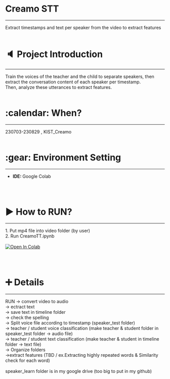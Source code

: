 <h1> Creamo STT </h1>
<hr/>
Extract timestamps and text per speaker from the video to extract features
<br/><br/>
<h1> 🔈 Project Introduction </h1>
<hr/>
Train the voices of the teacher and the child to separate speakers, then extract the conversation content of each speaker per timestamp.<br/>
Then, analyze these utterances to extract features.
<br/><br/>
<h1>:calendar: When? </h1>
<hr/>
230703-230829 , KIST_Creamo
<br/><br/>
<h1>:gear: Environment Setting</h1>
<hr/>
<ul>
  <li><b>IDE: </b> Google Colab</li>
</ul>
<br/><br/>
<h1>▶ How to RUN? </h1>
<hr/>
1. Put mp4 file into video folder (by user)<br/>
2. Run CreamoTT.ipynb<br/><br/>

  <a target="_blank" href="https://colab.research.google.com/github/jisally/CreamoSTT/blob/main/CreamoSTT.ipynb">
  <img src="https://colab.research.google.com/assets/colab-badge.svg" alt="Open In Colab"/>
</a>

<br/><br/>
<h1> ➕ Details </h1>
<hr/>
   RUN   
	-> convert video to audio<br/>
	-> ectract text<br/>
	-> save text in timeline folder<br/>
	-> check the spelling<br/>
	-> Split voice file according to timestamp (speaker_test folder)<br/>
	-> teacher / student voice classification (make teacher & student folder in speaker_test folder -> audio file)<br/>
	-> teacher / student text classification (make teacher & student in timeline folder -> text file)<br/>
	-> Organize folders<br/>
   ->extract features (TBD / ex.Extracting highly repeated words & Similarity check for each word)<br/>
<br/>
speaker_learn folder is in my google drive (too big to put in my github)
